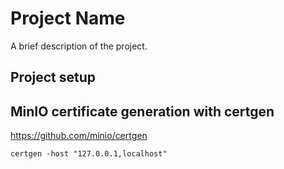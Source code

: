 # Project Name

A brief description of the project.

## Project setup

## MinIO certificate generation with certgen
https://github.com/minio/certgen

```angular2html
certgen -host "127.0.0.1,localhost"
```
